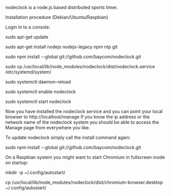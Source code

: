 nodeclock is a node.js based distributed sports timer.

Installation procedure (Debian/Ubuntu/Raspbian) 

Login in to a console:

sudo apt-get update

sudo apt-get install nodejs nodejs-legacy npm ntp git

sudo npm install --global git://github.com/baycom/nodeclock.git

sudo cp /usr/local/lib/node_modules/nodeclock/dist/nodeclock.service /etc/systemd/system/

sudo systemctl daemon-reload

sudo systemctl enable nodeclock

sudo systemctl start nodeclock

Now you have installed the nodeclock service and you can point your local browser to http://localhost/manage
If you know the ip address or the network name of the nodeclock system you should be able to access the Manage page from everywhere you like. 

To update nodeclock simply call the install command again:

sudo npm install --global git://github.com/baycom/nodeclock.git

On a Raspbian system you might want to start Chromium in fullscreen mode on startup:

mkdir -p ~/.config/autostart/

cp /usr/local/lib/node_modules/nodeclock/dist/chromium-browser.desktop ~/.config/autostart/
